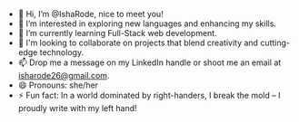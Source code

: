 - 👋 Hi, I’m @IshaRode, nice to meet you!
- 👀 I’m interested in exploring new languages and enhancing my skills.
- 🌱 I’m currently learning Full-Stack web development.
- 💞️ I'm looking to collaborate on projects that blend creativity and cutting-edge technology.
- 📫 Drop me a message on my LinkedIn handle or shoot me an email at isharode26@gmail.com.
- 😄 Pronouns: she/her
- ⚡ Fun fact: In a world dominated by right-handers, I break the mold – I proudly write with my left hand!


